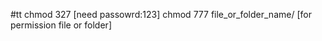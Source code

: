 #tt
chmod 327                                     [need passowrd:123]
chmod 777 file_or_folder_name/                [for permission file or folder]
